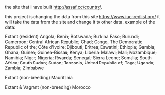 the site that i have built http://assaf.cc/country/.


this project is changing the data from this site https://www.iucnredlist.org/ 
it will take the data from the site and change it to other data.
example of the data:

Extant (resident)
Angola; Benin; Botswana; Burkina Faso; Burundi; Cameroon; Central African Republic; Chad; Congo, The Democratic Republic of the; Côte d'Ivoire; Djibouti; Eritrea; Eswatini; Ethiopia; Gambia; Ghana; Guinea; Guinea-Bissau; Kenya; Liberia; Malawi; Mali; Mozambique; Namibia; Niger; Nigeria; Rwanda; Senegal; Sierra Leone; Somalia; South Africa; South Sudan; Sudan; Tanzania, United Republic of; Togo; Uganda; Zambia; Zimbabwe

Extant (non-breeding)
Mauritania

Extant & Vagrant (non-breeding)
Morocco
